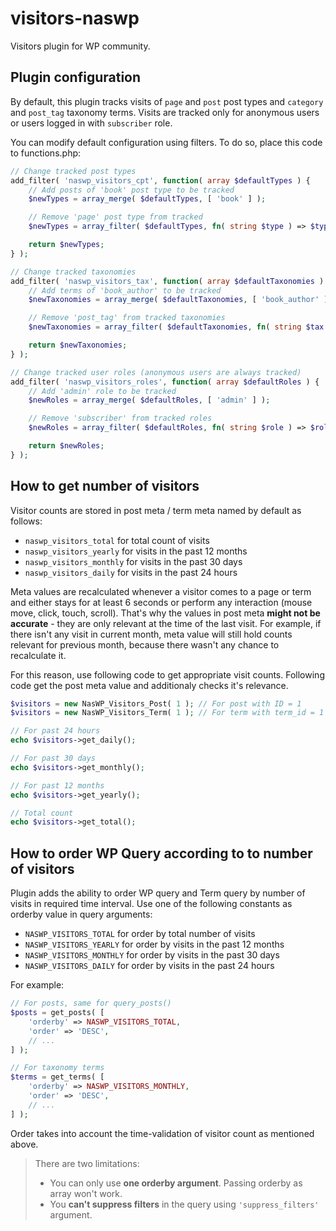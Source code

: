 # visitors-naswp
Visitors plugin for WP community.

## Plugin configuration

By default, this plugin tracks visits of `page` and `post` post types and `category` and `post_tag` taxonomy terms. Visits are tracked only for anonymous users or users logged in with `subscriber` role.

You can modify default configuration using filters. To do so, place this code to functions.php:

```php
// Change tracked post types
add_filter( 'naswp_visitors_cpt', function( array $defaultTypes ) {
	// Add posts of 'book' post type to be tracked
	$newTypes = array_merge( $defaultTypes, [ 'book' ] );

	// Remove 'page' post type from tracked
	$newTypes = array_filter( $defaultTypes, fn( string $type ) => $type !== 'page' );

	return $newTypes;
} );

// Change tracked taxonomies
add_filter( 'naswp_visitors_tax', function( array $defaultTaxonomies ) {
	// Add terms of 'book_author' to be tracked
	$newTaxonomies = array_merge( $defaultTaxonomies, [ 'book_author' ] );

	// Remove 'post_tag' from tracked taxonomies
	$newTaxonomies = array_filter( $defaultTaxonomies, fn( string $tax ) => $tax !== 'post_tag' );

	return $newTaxonomies;
} );

// Change tracked user roles (anonymous users are always tracked)
add_filter( 'naswp_visitors_roles', function( array $defaultRoles ) {
	// Add 'admin' role to be tracked
	$newRoles = array_merge( $defaultRoles, [ 'admin' ] );

	// Remove 'subscriber' from tracked roles
	$newRoles = array_filter( $defaultRoles, fn( string $role ) => $role !== 'subscriber' );

	return $newRoles;
} );

```

## How to get number of visitors

Visitor counts are stored in post meta / term meta named by default as follows:

- `naswp_visitors_total` for total count of visits
- `naswp_visitors_yearly` for visits in the past 12 months
- `naswp_visitors_monthly` for visits in the past 30 days
- `naswp_visitors_daily` for visits in the past 24 hours

Meta values are recalculated whenever a visitor comes to a page or term and either stays for at least 6 seconds or perform any interaction (mouse move, click, touch, scroll). That's why the values in post meta **might not be accurate** - they are only relevant at the time of the last visit. For example, if there isn't any visit in current month, meta value will still hold counts relevant for previous month, because there wasn't any chance to recalculate it.

For this reason, use following code to get appropriate visit counts. Following code get the post meta value and additionaly checks it's relevance.

```php
$visitors = new NasWP_Visitors_Post( 1 ); // For post with ID = 1
$visitors = new NasWP_Visitors_Term( 1 ); // For term with term_id = 1

// For past 24 hours
echo $visitors->get_daily();

// For past 30 days
echo $visitors->get_monthly();

// For past 12 months
echo $visitors->get_yearly();

// Total count
echo $visitors->get_total();
```

## How to order WP Query according to to number of visitors

Plugin adds the ability to order WP query and Term query by number of visits in required time interval. Use one of the following constants as orderby value in query arguments:

- `NASWP_VISITORS_TOTAL` for order by total number of visits
- `NASWP_VISITORS_YEARLY` for order by visits in the past 12 months
- `NASWP_VISITORS_MONTHLY` for order by visits in the past 30 days
- `NASWP_VISITORS_DAILY` for order by visits in the past 24 hours

For example:

```php
// For posts, same for query_posts()
$posts = get_posts( [
	'orderby' => NASWP_VISITORS_TOTAL,
	'order' => 'DESC',
	// ...
] );

// For taxonomy terms
$terms = get_terms( [
	'orderby' => NASWP_VISITORS_MONTHLY,
	'order' => 'DESC',
	// ...
] );
```

Order takes into account the time-validation of visitor count as mentioned above.

> There are two limitations:
> - You can only use **one orderby argument**. Passing orderby as array won't work.
> - You **can't suppress filters** in the query using `'suppress_filters'` argument.
